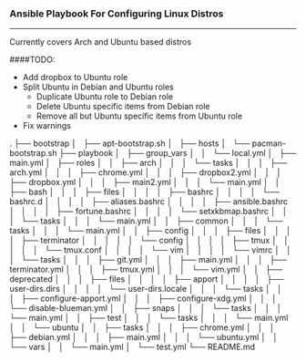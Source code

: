 ### Ansible Playbook For Configuring Linux Distros
---
Currently covers Arch and Ubuntu based distros

####TODO:
* Add dropbox to Ubuntu role
* Split Ubuntu in Debian and Ubuntu roles
	* Duplicate Ubuntu role to Debian role
	* Delete Ubuntu specific items from Debian role
	* Remove all but Ubuntu specific items from Ubuntu role
* Fix warnings

.
├── bootstrap
│   ├── apt-bootstrap.sh
│   ├── hosts
│   └── pacman-bootstrap.sh
├── playbook
│   ├── group_vars
│   │   └── local.yml
│   ├── main.yml
│   ├── roles
│   │   ├── arch
│   │   │   └── tasks
│   │   │       ├── arch.yml
│   │   │       ├── chrome.yml
│   │   │       ├── dropbox2.yml
│   │   │       ├── dropbox.yml
│   │   │       ├── main2.yml
│   │   │       └── main.yml
│   │   ├── bash
│   │   │   ├── files
│   │   │   │   ├── bashrc
│   │   │   │   └── bashrc.d
│   │   │   │       ├── aliases.bashrc
│   │   │   │       ├── ansible.bashrc
│   │   │   │       ├── fortune.bashrc
│   │   │   │       └── setxkbmap.bashrc
│   │   │   └── tasks
│   │   │       └── main.yml
│   │   ├── common
│   │   │   └── tasks
│   │   │       └── main.yml
│   │   ├── config
│   │   │   ├── files
│   │   │   │   ├── terminator
│   │   │   │   │   └── config
│   │   │   │   ├── tmux
│   │   │   │   │   └── tmux.conf
│   │   │   │   └── vim
│   │   │   │       └── vimrc
│   │   │   └── tasks
│   │   │       ├── git.yml
│   │   │       ├── main.yml
│   │   │       ├── terminator.yml
│   │   │       ├── tmux.yml
│   │   │       └── vim.yml
│   │   ├── deprecated
│   │   │   ├── files
│   │   │   │   ├── apport
│   │   │   │   ├── user-dirs.dirs
│   │   │   │   └── user-dirs.locale
│   │   │   └── tasks
│   │   │       ├── configure-apport.yml
│   │   │       ├── configure-xdg.yml
│   │   │       └── disable-blueman.yml
│   │   ├── snaps
│   │   │   └── tasks
│   │   │       └── main.yml
│   │   ├── test
│   │   │   └── tasks
│   │   │       └── main.yml
│   │   └── ubuntu
│   │       ├── tasks
│   │       │   ├── chrome.yml
│   │       │   ├── debian.yml
│   │       │   ├── main.yml
│   │       │   └── ubuntu.yml
│   │       └── vars
│   │           └── main.yml
│   └── test.yml
└── README.md
